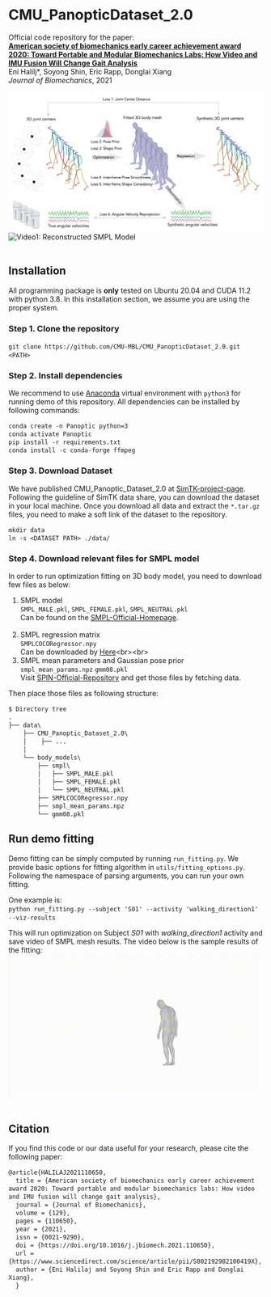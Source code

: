 # CMU_PanopticDataset_2.0

Official code repository for the paper: <br>
[**American society of biomechanics early career achievement award 2020: Toward Portable and Modular Biomechanics Labs: How Video and IMU Fusion Will Change Gait Analysis**](https://www.sciencedirect.com/science/article/pii/S002192902100419X) <br>
Eni Halilj*, Soyong Shin, Eric Rapp, Donglai Xiang  
*Journal of Biomechanics*, 2021  
  
![figure [algorithm]: Algorithm Overview](asset/algorithm.png)
<br>
![**Video1**: Reconstructed SMPL Model](asset/Finals.gif)
<br><br>
## Installation  

All programming package is **only** tested on Ubuntu 20.04 and CUDA 11.2 with python 3.8.
In this installation section, we assume you are using the proper system.

### Step 1. Clone the repository  
`git clone https://github.com/CMU-MBL/CMU_PanopticDataset_2.0.git <PATH>`

### Step 2. Install dependencies  
We recommend to use [Anaconda](https://anaconda.org/) virtual environment with `python3` for running demo of this repository. 
All dependencies can be installed by following commands:
```
conda create -n Panoptic python=3
conda activate Panoptic
pip install -r requirements.txt
conda install -c conda-forge ffmpeg
```

### Step 3. Download Dataset
We have published CMU_Panoptic_Dataset_2.0 at [SimTK-project-page](https://simtk.org/projects/cmupanopticdata). 
Following the guideline of SimTK data share, you can download the dataset in your local machine.
Once you download all data and extract the `*.tar.gz` files, you need to make a soft link of the dataset to the repository.
```
mkdir data
ln -s <DATASET PATH> ./data/
```

### Step 4. Download relevant files for SMPL model
In order to run optimization fitting on 3D body model, you need to download few files as below:
1. SMPL model  
    `SMPL_MALE.pkl`, `SMPL_FEMALE.pkl`, `SMPL_NEUTRAL.pkl`  
    Can be found on the [SMPL-Official-Homepage](https://smpl.is.tue.mpg.de/).
    <br><br>
2. SMPL regression matrix  
    `SMPLCOCORegressor.npy`  
    Can be downloaded by [Here]([https://cmu.box.com/s/xvvx1phg370q1hqm50cmun63n5tbex4m](https://www.dropbox.com/s/6kol00e4lmpy023/SMPLCOCORegressor.npy?dl=0))<br><br>
3. SMPL mean parameters and Gaussian pose prior  
    `smpl_mean_params.npz`  `gmm08.pkl`  
    Visit [SPIN-Official-Repository](https://github.com/nkolot/SPIN) and get those files by fetching data.

Then place those files as following structure:
```
$ Directory tree
.
├── data\
    ├── CMU_Panoptic_Dataset_2.0\
    │    ├── ...
    │
    └── body_models\
        ├── smpl\
        │   ├── SMPL_MALE.pkl
        │   ├── SMPL_FEMALE.pkl
        │   └── SMPL_NEUTRAL.pkl
        ├── SMPLCOCORegressor.npy
        ├── smpl_mean_params.npz
        └── gmm08.pkl
```


## Run demo fitting
Demo fitting can be simply computed by running `run_fitting.py`. We provide basic options for fitting algorithm in `utils/fitting_options.py`.
Following the namespace of parsing arguments, you can run your own fitting.

One example is:  
`python run_fitting.py --subject 'S01' --activity 'walking_direction1' --viz-results`

This will run optimization on Subject *S01* with *walking_direction1* activity and save video of SMPL mesh results. The video below is the sample results of the fitting:
![**Video1**: Reconstructed SMPL Model](asset/sample.gif)
<br><br>

## Citation
If you find this code or our data useful for your research, please cite the following paper:

    @article{HALILAJ2021110650,
      title = {American society of biomechanics early career achievement award 2020: Toward portable and modular biomechanics labs: How video and IMU fusion will change gait analysis},
      journal = {Journal of Biomechanics},
      volume = {129},
      pages = {110650},
      year = {2021},
      issn = {0021-9290},
      doi = {https://doi.org/10.1016/j.jbiomech.2021.110650},
      url = {https://www.sciencedirect.com/science/article/pii/S002192902100419X},
      author = {Eni Halilaj and Soyong Shin and Eric Rapp and Donglai Xiang},
      }
